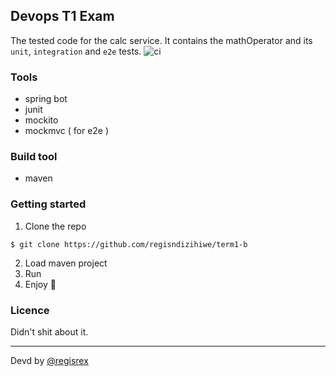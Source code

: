 ## Devops T1 Exam
The tested code for the calc service. It contains the mathOperator and  its `unit`, `integration` and `e2e` tests.
![ci](https://github.com/regisrex/regisndizihiwe-term1-b/actions/workflows/maven.yml)
### Tools 
- spring bot
- junit
- mockito
- mockmvc ( for e2e )

### Build tool
- maven

### Getting started
1. Clone the repo
```shell
$ git clone https://github.com/regisndizihiwe/term1-b
```
2. Load maven project
3. Run
4. Enjoy 🎉


### Licence
Didn't shit about it.
___

Devd by [@regisrex](https://regisndizihiwe.me)